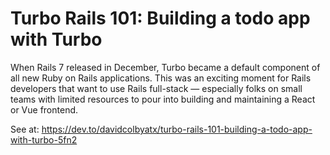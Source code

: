 # Turbo Rails 101: Building a todo app with Turbo

When Rails 7 released in December, Turbo became a default component of all new Ruby on Rails applications. This was an exciting moment for Rails developers that want to use Rails full-stack — especially folks on small teams with limited resources to pour into building and maintaining a React or Vue frontend.

See at: https://dev.to/davidcolbyatx/turbo-rails-101-building-a-todo-app-with-turbo-5fn2
